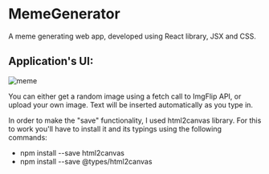 # MemeGenerator
A meme generating web app, developed using React library, JSX and CSS.

## Application's UI: 

![meme](https://user-images.githubusercontent.com/48363793/200413738-c0368016-eefa-4f17-9a0d-8c69829a06b9.JPG)

You can either get a random image using a fetch call to ImgFlip API, or upload your own image. Text will be inserted automatically as you type in. 

In order to make the "save" functionality, I used html2canvas library. For this to work you'll have to install it and its typings using the following commands:

* npm install --save html2canvas
* npm install --save @types/html2canvas
